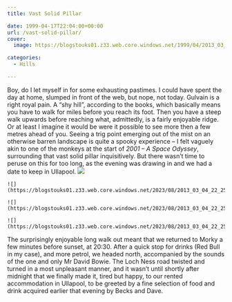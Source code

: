 ```yaml
---
title: Vast Solid Pillar

date: 1999-04-17T22:04:00+00:00
url: /vast-solid-pillar/
cover: 
  image: https://blogstouks01.z33.web.core.windows.net/1999/04/2013_03_04_22_25_24.jpg

categories:
  - Hills

---
```

Boy, do I let myself in for some exhausting pastimes. I could have spent the day at home, slumped in front of the web, but nope, not today. Gulvain is a right royal pain. A “shy hill”, according to the books, which basically means you have to walk for miles before you reach its foot. Then you have a steep walk upwards before reaching what, admittedly, is a fairly enjoyable ridge. Or at least I imagine it would be were it possible to see more then a few metres ahead of you. Seeing a trig point emerging out of the mist on an otherwise barren landscape is quite a spooky experience – I felt vaguely akin to one of the monkeys at the start of _2001 – A Space Odyssey_, surrounding that vast solid pillar inquisitively. But there wasn’t time to peruse on this for too long, as the evening was drawing in and we had a date to keep in Ullapool.
    ![](https://blogstouks01.z33.web.core.windows.net/2023/08/2013_03_04_22_25_17.jpg)
    
    ![](https://blogstouks01.z33.web.core.windows.net/2023/08/2013_03_04_22_25_19.jpg)

    ![](https://blogstouks01.z33.web.core.windows.net/2023/08/2013_03_04_22_25_22.jpg)
    
    ![](https://blogstouks01.z33.web.core.windows.net/2023/08/2013_03_04_22_25_15.jpg)


The surprisingly enjoyable long walk out meant that we returned to Morky a few minutes before sunset, at 20:30. After a quick stop for drinks (Red Bull in my case), and more petrol, we headed north, accompanied by the sounds of the one and only Mr David Bowie. The Loch Ness road twisted and turned in a most unpleasant manner, and it wasn’t until shortly after midnight that we finally made it, tired but happy, to our rented accommodation in Ullapool, to be greeted by a fine selection of food and drink acquired earlier that evening by Becks and Dave.<figure class="kg-card kg-image-card">

<img decoding="async" src="https://blogstouks01.z33.web.core.windows.net/1999/04/2013_03_04_22_25_24-1.jpg" class="kg-image" alt loading="lazy" /> </figure>